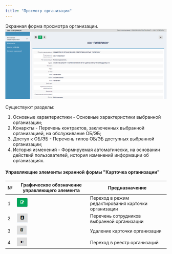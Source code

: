 ```yaml
---
title: "Просмотр организации"
---
```


Экранная форма просмотра организации.  
![](main.PNG)

Существуют разделы:  
1. Основные характеристики - Основные характеристики выбранной организации;
2. Конаркты - Перечень контрактов, заключенных выбранной организацией, на обслуживание ОБ/ЭБ;
3. Доступ к ОБ/ЭБ - Перечень типов ОБ/ЭБ доступных выбранной организации;
4. История изменений - Формируемая автоматически, на основании действий пользователей, история изменений информации об организациях.

#### Управляющие элементы экранной формы "Карточка организации"

| № | Графическое обозначение управляющего элемента | Предназначение                                      |
|---|-----------------------------------------------|-----------------------------------------------------|
| 1 | ![](red.PNG)                                  | Переход в режим редактирования карточки организации |
| 2 | ![](sotrydniki.PNG)                           | Перечень сотрудников выбранной организации          |
| 3 | ![](delet.PNG)                                | Удаление карточки организации                       |
| 4 | ![](s.PNG)                                    | Переход в реестр организаций                        |